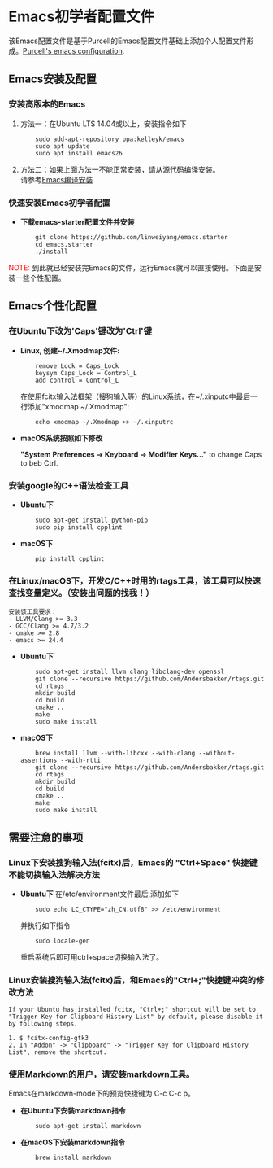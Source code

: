 # Emacs初学者配置文件

该Emacs配置文件是基于Purcell的Emacs配置文件基础上添加个人配置文件形成。[Purcell's emacs configuration](https://github.com/purcell/emacs.d).

## Emacs安装及配置

### 安装高版本的Emacs
1. 方法一：在Ubuntu LTS 14.04或以上，安装指令如下

    ``` shell
        sudo add-apt-repository ppa:kelleyk/emacs
        sudo apt update
        sudo apt install emacs26
    ```

2. 方法二：如果上面方法一不能正常安装，请从源代码编译安装。  
   请参考[Emacs编译安装](http://ubuntuhandbook.org/index.php/2014/10/emacs-24-4-released-install-in-ubuntu-14-04/)

### 快速安装Emacs初学者配置
* **下载emacs-starter配置文件并安装**

    ``` shell
        git clone https://github.com/linweiyang/emacs.starter
        cd emacs.starter
        ./install
    ```

<font color=#ff0000>NOTE:</font> 到此就已经安装完Emacs的文件，运行Emacs就可以直接使用。下面是安装一些个性配置。

## Emacs个性化配置

### 在Ubuntu下改为'Caps'键改为'Ctrl'键

- **Linux, 创建~/.Xmodmap文件:**

    ``` xmodmap
        remove Lock = Caps_Lock
        keysym Caps_Lock = Control_L
        add control = Control_L
    ```

    在使用fcitx输入法框架（搜狗输入等）的Linux系统，在~/.xinputc中最后一行添加"xmodmap ~/.Xmodmap":
    ``` shell
        echo xmodmap ~/.Xmodmap >> ~/.xinputrc
    ```

* **macOS系统按照如下修改**
    
    **"System Preferences -> Keyboard -> Modifier Keys..."** to change Caps to beb Ctrl.


### 安装google的C++语法检查工具 

* **Ubuntu下**

    ``` shell
        sudo apt-get install python-pip
        sudo pip install cpplint
    ```

* **macOS下**

    ``` shell
        pip install cpplint
    ```

### 在Linux/macOS下，开发C/C++时用的rtags工具，该工具可以快速查找变量定义。（安装出问题的找我！）

    安装该工具要求：
    - LLVM/Clang >= 3.3
    - GCC/Clang >= 4.7/3.2
    - cmake >= 2.8
    - emacs >= 24.4

* **Ubuntu下**

    ``` shell
        sudo apt-get install llvm clang libclang-dev openssl
        git clone --recursive https://github.com/Andersbakken/rtags.git
        cd rtags
        mkdir build
        cd build
        cmake ..
        make
        sudo make install
    ```
* **macOS下**

    ``` shell
        brew install llvm --with-libcxx --with-clang --without-assertions --with-rtti
        git clone --recursive https://github.com/Andersbakken/rtags.git
        cd rtags
        mkdir build
        cd build
        cmake ..
        make
        sudo make install
    ```


## 需要注意的事项

### Linux下安装搜狗输入法(fcitx)后，Emacs的 "Ctrl+Space" 快捷键不能切换输入法解决方法

* **Ubuntu下**
    在/etc/environment文件最后,添加如下
    ``` shell
        sudo echo LC_CTYPE="zh_CN.utf8" >> /etc/environment
    ```

    并执行如下指令

    ``` shell
        sudo locale-gen
    ```
    重启系统后即可用ctrl+space切换输入法了。

### Linux安装搜狗输入法(fcitx)后，和Emacs的"Ctrl+;"快捷键冲突的修改方法
    If your Ubuntu has installed fcitx, "Ctrl+;" shortcut will be set to "Trigger Key for Clipboard History List" by default, please disable it by following steps.

    1. $ fcitx-config-gtk3  
    2. In "Addon" -> "Clipboard" -> "Trigger Key for Clipboard History List", remove the shortcut.  

### 使用Markdown的用户，请安装markdown工具。

Emacs在markdown-mode下的预览快捷键为 C-c C-c p。

* **在Ubuntu下安装markdown指令**

    ``` shell
        sudo apt-get install markdown
    ```

* **在macOS下安装markdown指令**

    ``` shell
        brew install markdown
    ```



